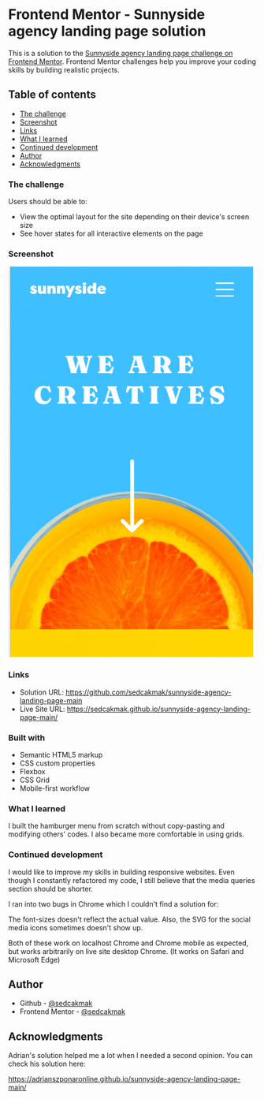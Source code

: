 # Frontend Mentor - Sunnyside agency landing page solution

This is a solution to the [Sunnyside agency landing page challenge on Frontend Mentor](https://www.frontendmentor.io/challenges/sunnyside-agency-landing-page-7yVs3B6ef). Frontend Mentor challenges help you improve your coding skills by building realistic projects.

## Table of contents

- [The challenge](#the-challenge)
- [Screenshot](#screenshot)
- [Links](#links)
- [What I learned](#what-i-learned)
- [Continued development](#continued-development)
- [Author](#author)
- [Acknowledgments](#acknowledgments)

### The challenge

Users should be able to:

- View the optimal layout for the site depending on their device's screen size
- See hover states for all interactive elements on the page

### Screenshot

![](./sunnyside-mobile-screenshot.png)

### Links

- Solution URL: https://github.com/sedcakmak/sunnyside-agency-landing-page-main
- Live Site URL: https://sedcakmak.github.io/sunnyside-agency-landing-page-main/

### Built with

- Semantic HTML5 markup
- CSS custom properties
- Flexbox
- CSS Grid
- Mobile-first workflow

### What I learned

I built the hamburger menu from scratch without copy-pasting and modifying others' codes. I also became more comfortable in using grids.

### Continued development

I would like to improve my skills in building responsive websites. Even though I constantly refactored my code, I still believe that the media queries section should be shorter.

I ran into two bugs in Chrome which I couldn't find a solution for:

The font-sizes doesn't reflect the actual value. Also, the SVG for the social media icons sometimes doesn't show up.

Both of these work on localhost Chrome and Chrome mobile as expected, but works arbitrarily on live site desktop Chrome. (It works on Safari and Microsoft Edge)

## Author

- Github - [@sedcakmak](https://github.com/sedcakmak)
- Frontend Mentor - [@sedcakmak](https://www.frontendmentor.io/profile/sedcakmak)

## Acknowledgments

Adrian's solution helped me a lot when I needed a second opinion. You can check his solution here:

https://adrianszponaronline.github.io/sunnyside-agency-landing-page-main/
